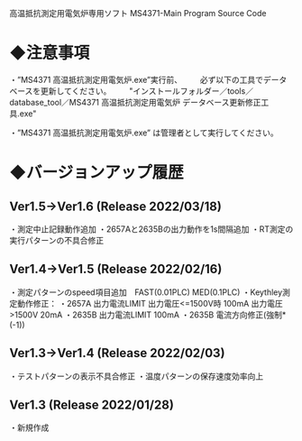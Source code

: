 高温抵抗測定用電気炉専用ソフト
MS4371-Main Program Source Code

◆注意事項
=======================
・”MS4371 高温抵抗測定用電気炉.exe”実行前、
　　必ず以下の工具でデータベースを更新してください。
　　"インストールフォルダー／tools／database_tool／MS4371 高温抵抗測定用電気炉 データベース更新修正工具.exe"

・”MS4371 高温抵抗測定用電気炉.exe” は管理者として実行してください。


◆バージョンアップ履歴
=======================
 Ver1.5->Ver1.6 (Release 2022/03/18)
  --------------------------------------
  ・測定中止記録動作追加
  ・2657Aと2635Bの出力動作を1s間隔追加
  ・RT測定の実行パターンの不具合修正

 Ver1.4->Ver1.5 (Release 2022/02/16)
  --------------------------------------
  ・測定パターンのspeed項目追加　FAST(0.01PLC) MED(0.1PLC)
  ・Keythley測定動作修正：
    ・2657A 出力電流LIMIT 
        出力電圧<=1500V時 100mA 
        出力電圧>1500V 20mA
    ・2635B 出力電流LIMIT 100mA
    ・2635B 電流方向修正(強制*(-1))
    
 Ver1.3->Ver1.4 (Release 2022/02/03)
  --------------------------------------
  ・テストパターンの表示不具合修正
  ・温度パターンの保存速度効率向上

  Ver1.3 (Release 2022/01/28)
  ------------------
  ・新規作成